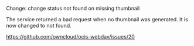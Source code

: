 Change: change status not found on missing thumbnail

The service returned a bad request when no thumbnail was generated.
It is now changed to not found.

https://github.com/owncloud/ocis-webdav/issues/20
